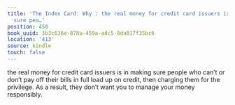 ```yaml
---
title: 'The Index Card: Why : the real money for credit card issuers is in making
  sure peo…'
position: 450
book_uuid: 3b3c636e-878a-459a-adc5-8da017f35bc6
location: '413'
source: kindle
touch: false
---
```


the real money for credit card issuers is in making sure people who can’t or don’t pay off their bills in full load up on credit, then charging them for the privilege. As a result, they don’t want you to manage your money responsibly.